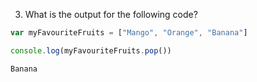 
3. What is the output for the following code?

```javascript
var myFavouriteFruits = ["Mango", "Orange", "Banana"]

console.log(myFavouriteFruits.pop())

```

```solution
Banana
```